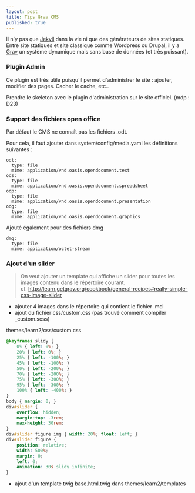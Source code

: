 ```yaml
---
layout: post
title: Tips Grav CMS
published: true
---
```


Il n'y pas que [Jekyll](http://jekyllrb.com/) dans la vie ni que des générateurs de sites statiques. 
Entre site statiques et site classique comme Wordpress ou Drupal, il y a [Grav](https://getgrav.org/) un système dynamique mais sans base de données (et très puissant). 

### Plugin Admin

Ce plugin est très utile puisqu'il permet d'administrer le site : ajouter, modifier des pages.
Cacher le cache, etc..

Prendre le skeleton avec le plugin d'administration sur le site officiel.
(mdp : D23)

### Support des fichiers open office

Par défaut le CMS ne connaît pas les fichiers .odt.

Pour cela, il faut ajouter dans system/config/media.yaml les définitions suivantes :

```
odt:
  type: file
  mime: application/vnd.oasis.opendocument.text
ods:
  type: file
  mime: application/vnd.oasis.opendocument.spreadsheet
odp:
  type: file
  mime: application/vnd.oasis.opendocument.presentation
odg:
  type: file
  mime: application/vnd.oasis.opendocument.graphics
```

Ajouté également pour des fichiers dmg

```
dmg:
  type: file
  mime: application/octet-stream
```

### Ajout d'un slider

>On veut ajouter un template qui affiche un slider pour toutes les images contenu dans le répertoire courant. <br>
cf. http://learn.getgrav.org/cookbook/general-recipes#really-simple-css-image-slider


- ajouter 4 images dans le répertoire qui contient le fichier .md
- ajout du fichier css/custom.css (pas trouvé comment compiler \_custom.scss)

themes/learn2/css/custom.css

```css
@keyframes slidy {
    0% { left: 0%; }
    20% { left: 0%; }
    25% { left: -100%; }
    45% { left: -100%; }
    50% { left: -200%; }
    70% { left: -200%; }
    75% { left: -300%; }
    95% { left: -300%; }
    100% { left: -400%; }
}
body { margin: 0; }
div#slider {
    overflow: hidden;
    margin-top: -3rem;
    max-height: 30rem;
}
div#slider figure img { width: 20%; float: left; }
div#slider figure {
    position: relative;
    width: 500%;
    margin: 0;
    left: 0;
    animation: 30s slidy infinite;
}
```

- ajout d'un template twig base.html.twig dans themes/learn2/templates

